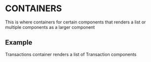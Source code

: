 # CONTAINERS

This is where containers for certain components that renders a list or multiple components
as a larger component

## Example

Transactions container renders a list of Transaction components